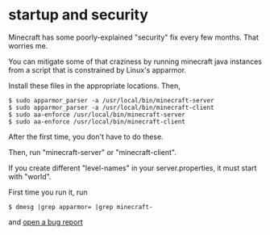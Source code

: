 # startup and security

Minecraft has some poorly-explained "security" fix every few months. That 
worries me.

You can mitigate some of that craziness by running minecraft java instances
from a script that is constrained by Linux's apparmor.

Install these files in the appropriate locations. Then,


    $ sudo apparmor_parser -a /usr/local/bin/minecraft-server
    $ sudo apparmor_parser -a /usr/local/bin/minecraft-client
    $ sudo aa-enforce /usr/local/bin/minecraft-server
    $ sudo aa-enforce /usr/local/bin/minecraft-client

After the first time, you don't have to do these.

Then, run "minecraft-server" or "minecraft-client".

If you create different "level-names" in your server.properties, it must start with "world".

First time you run it, run

    $ dmesg |grep apparmor= |grep minecraft-
    
and [open a bug report](https://github.com/chadmiller/minecraft-linux-support/issues/new?title=missed-apparmor-rules)
